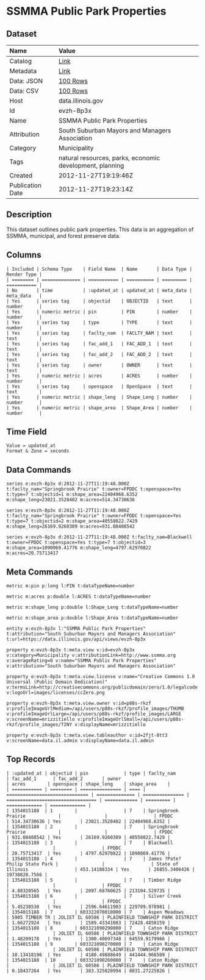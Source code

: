 # SSMMA Public Park Properties

## Dataset

| Name | Value |
| :--- | :---- |
| Catalog | [Link](https://catalog.data.gov/dataset/ssmma-public-park-properties-92458) |
| Metadata | [Link](https://data.illinois.gov/api/views/evzh-8p3x) |
| Data: JSON | [100 Rows](https://data.illinois.gov/api/views/evzh-8p3x/rows.json?max_rows=100) |
| Data: CSV | [100 Rows](https://data.illinois.gov/api/views/evzh-8p3x/rows.csv?max_rows=100) |
| Host | data.illinois.gov |
| Id | evzh-8p3x |
| Name | SSMMA Public Park Properties |
| Attribution | South Suburban Mayors and Managers Association |
| Category | Municipality |
| Tags | natural resources, parks, economic development, planning |
| Created | 2012-11-27T19:19:46Z |
| Publication Date | 2012-11-27T19:23:14Z |

## Description

This dataset outlines public park properties. This data is an aggregation of SSMMA, municipal, and forest preserve data.

## Columns

```ls
| Included | Schema Type    | Field Name  | Name       | Data Type | Render Type |
| ======== | ============== | =========== | ========== | ========= | =========== |
| No       | time           | :updated_at | updated_at | meta_data | meta_data   |
| Yes      | series tag     | objectid    | OBJECTID   | text      | number      |
| Yes      | numeric metric | pin         | PIN        | number    | number      |
| Yes      | series tag     | type        | TYPE       | text      | number      |
| Yes      | series tag     | faclty_nam  | FACLTY_NAM | text      | text        |
| Yes      | series tag     | fac_add_1   | FAC_ADD_1  | text      | text        |
| Yes      | series tag     | fac_add_2   | FAC_ADD_2  | text      | text        |
| Yes      | series tag     | owner       | OWNER      | text      | text        |
| Yes      | numeric metric | acres       | ACRES      | number    | number      |
| Yes      | series tag     | openspace   | OpenSpace  | text      | text        |
| Yes      | numeric metric | shape_leng  | Shape_Leng | number    | number      |
| Yes      | numeric metric | shape_area  | Shape_Area | number    | number      |
```

## Time Field

```ls
Value = updated_at
Format & Zone = seconds
```

## Data Commands

```ls
series e:evzh-8p3x d:2012-11-27T11:19:48.000Z t:faclty_nam="Springbrook Prairie" t:owner=FPDDC t:openspace=Yes t:type=7 t:objectid=1 m:shape_area=22404968.6352 m:shape_leng=23021.3528402 m:acres=514.34730636

series e:evzh-8p3x d:2012-11-27T11:19:48.000Z t:faclty_nam="Springbrook Prairie" t:owner=FPDDC t:openspace=Yes t:type=7 t:objectid=2 m:shape_area=40558022.7429 m:shape_leng=26169.9260309 m:acres=931.08408542

series e:evzh-8p3x d:2012-11-27T11:19:48.000Z t:faclty_nam=Blackwell t:owner=FPDDC t:openspace=Yes t:type=7 t:objectid=3 m:shape_area=1090069.41776 m:shape_leng=4797.62970822 m:acres=20.75713417
```

## Meta Commands

```ls
metric m:pin p:long l:PIN t:dataTypeName=number

metric m:acres p:double l:ACRES t:dataTypeName=number

metric m:shape_leng p:double l:Shape_Leng t:dataTypeName=number

metric m:shape_area p:double l:Shape_Area t:dataTypeName=number

entity e:evzh-8p3x l:"SSMMA Public Park Properties" t:attribution="South Suburban Mayors and Managers Association" t:url=https://data.illinois.gov/api/views/evzh-8p3x

property e:evzh-8p3x t:meta.view v:id=evzh-8p3x v:category=Municipality v:attributionLink=http://www.ssmma.org v:averageRating=0 v:name="SSMMA Public Park Properties" v:attribution="South Suburban Mayors and Managers Association"

property e:evzh-8p3x t:meta.view.license v:name="Creative Commons 1.0 Universal (Public Domain Dedication)" v:termsLink=http://creativecommons.org/publicdomain/zero/1.0/legalcode v:logoUrl=images/licenses/ccZero.png

property e:evzh-8p3x t:meta.view.owner v:id=p88s-rkzf v:profileImageUrlMedium=/api/users/p88s-rkzf/profile_images/THUMB v:profileImageUrlLarge=/api/users/p88s-rkzf/profile_images/LARGE v:screenName=mrizzitiello v:profileImageUrlSmall=/api/users/p88s-rkzf/profile_images/TINY v:displayName=mrizzitiello

property e:evzh-8p3x t:meta.view.tableauthor v:id=2fjt-8tt3 v:screenName=data.il.admin v:displayName=data.il.admin
```

## Top Records

```ls
| :updated_at | objectid | pin             | type | faclty_nam                     | fac_add_1      | fac_add_2       | owner                             | acres        | openspace | shape_leng    | shape_area    | 
| =========== | ======== | =============== | ==== | ============================== | ============== | =============== | ================================= | ============ | ========= | ============= | ============= | 
| 1354015188  | 1        |                 | 7    | Springbrook Prairie            |                |                 | FPDDC                             | 514.34730636 | Yes       | 23021.3528402 | 22404968.6352 | 
| 1354015188  | 2        |                 | 7    | Springbrook Prairie            |                |                 | FPDDC                             | 931.08408542 | Yes       | 26169.9260309 | 40558022.7429 | 
| 1354015188  | 3        |                 | 7    | Blackwell                      |                |                 | FPDDC                             | 20.75713417  | Yes       | 4797.62970822 | 1090069.41776 | 
| 1354015188  | 4        |                 | 7    | James ?Pate? Philip State Park |                |                 | State of Illinois                 | 453.14108334 | Yes       | 26855.3406426 | 19738828.7566 | 
| 1354015188  | 5        |                 | 7    | Timber Ridge                   |                |                 | FPDDC                             | 4.88320565   | Yes       | 2097.68760625 | 213104.529735 | 
| 1354015188  | 6        |                 | 7    | Silver Creek                   |                |                 | FPDDC                             | 5.45238538   | Yes       | 2596.64611903 | 229709.978981 | 
| 1354015188  | 7        | 603322070010000 | 7    | Aspen Meadows                  | 5905 TIMBER TR | JOLIET IL 60586 | PLAINFIELD TOWNSHIP PARK DISTRICT | 1.66272924   | Yes       | 1589.43341083 | 72428.4858159 | 
| 1354015188  | 8        | 603321090290000 | 7    | Caton Ridge                    |                | JOLIET IL 60586 | PLAINFIELD TOWNSHIP PARK DISTRICT | 1.48209178   | Yes       | 1300.40697348 | 64559.9179966 | 
| 1354015188  | 9        | 603321090270000 | 7    | Caton Ridge                    |                | JOLIET IL 60586 | PLAINFIELD TOWNSHIP PARK DISTRICT | 10.13418196  | Yes       | 4180.49888649 | 441444.966509 | 
| 1354015188  | 10       | 603321090260000 | 7    | Caton Ridge                    |                | JOLIET IL 60586 | PLAINFIELD TOWNSHIP PARK DISTRICT | 0.18437264   | Yes       | 383.325820994 | 8031.27225826 | 
```